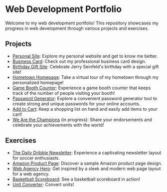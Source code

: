 # Web Development Portfolio

Welcome to my web development portfolio! This repository showcases my progress in web development through various projects and exercises.

## Projects

- [Personal Site](https://dulcet-mousse-84a6f6.netlify.app/): Explore my personal website and get to know me better.
- [Business Card](https://business-card-evanl.netlify.app/): Check out my professional business card design.
- [Birthday Gift Site](https://birthday-gift-site-evanl.netlify.app/): Celebrate Jerry Seinfeld's birthday with a special gift site!
- [Hometown Homepage](https://hometown-homepage-evanl.netlify.app/): Take a virtual tour of my hometown through my personalized homepage!
- [Game Booth Counter](https://game-booth-counter-evanl.netlify.app/): Experience a game booth counter that keeps track of the number of people visiting your booth!
- [Password Generator](https://password-generator-evanl.netlify.app/): Explore a convenient password generator tool to create strong and unique passwords for your online accounts.
- [Add to Cart](https://add-to-cart-evanl.netlify.app/): Keep a shopping list on hand and easily add items to your cart!
- [We Are the Champions](https://we-are-the-champions-evanl.netlify.app/) (in progress): Share your endorsements and celebrate your achievements with the world!

## Exercises

- [The Daily Dribble Newsletter](https://the-daily-dribble-newsletter-evanl.netlify.app/): Experience a captivating newsletter layout for soccer enthusiasts.
- [Amazon Product Page](https://amazon-product-page-evanl.netlify.app/): Discover a sample Amazon product page design.
- [Web Agency Hero](https://web-agency-hero-evanl.netlify.app/): Get inspired by a sleek and modern web page layout for a web agency.
- [Basketball Scoreboard](https://basketball-scoreboard-evanl.netlify.app): See a basketball scoreboard in action!
- [Unit Converter](https://unit-converter-evanl.netlify.app/): Convert units!